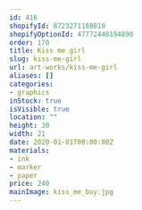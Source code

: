 ```yaml
---
id: 416
shopifyId: 8723271188810
shopifyOptionId: 47772448194890
order: 170
title: Kiss me girl
slug: kiss-me-girl
url: art-works/kiss-me-girl
aliases: []
categories:
- graphics
inStock: true
isVisible: true
location: ""
height: 30
width: 21
date: 2020-01-01T00:00:00Z
materials:
- ink
- marker
- paper
price: 240
mainImage: kiss_me_boy.jpg
---
```

